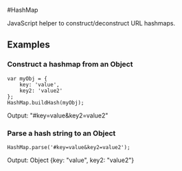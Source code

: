 #HashMap

JavaScript helper to construct/deconstruct URL hashmaps.

## Examples

### Construct a hashmap from an Object

    var myObj = {
        key: 'value',
        key2: 'value2'
    };
    HashMap.buildHash(myObj);

Output: "#key=value&key2=value2"

### Parse a hash string to an Object

    HashMap.parse('#key=value&key2=value2');

Output: Object {key: "value", key2: "value2"}